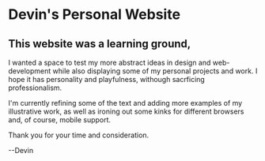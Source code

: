 # Devin's Personal Website

## This website was a learning ground,
I wanted a space to test my more abstract ideas in design and web-development while also displaying some of my
personal projects and work. I hope it has personality and playfulness, withough sacrficing professionalism.

I'm currently refining some of the text and adding more examples of my illustrative work, as well as ironing out
some kinks for different browsers and, of course, mobile support.

Thank you for your time and consideration.

--Devin